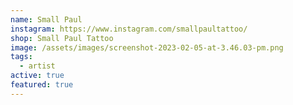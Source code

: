 ```yaml
---
name: Small Paul
instagram: https://www.instagram.com/smallpaultattoo/
shop: Small Paul Tattoo
image: /assets/images/screenshot-2023-02-05-at-3.46.03-pm.png
tags:
  - artist
active: true
featured: true
---
```

